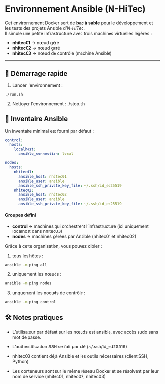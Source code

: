 # Environnement Ansible (N-HiTec)

Cet environnement Docker sert de **bac à sable** pour le développement et les tests des projets Ansible d’*N-HiTec*.  
Il simule une petite infrastructure avec trois machines virtuelles légères :

- **nhitec01** → nœud géré  
- **nhitec02** → nœud géré  
- **nhitec03** → nœud de contrôle (machine Ansible)

---

## 🚀 Démarrage rapide

1. Lancer l'environnement :
```
./run.sh
```
2. Nettoyer l'environnement :
./stop.sh


## 📂 Inventaire Ansible
Un inventaire minimal est fourni par défaut :
```yaml
control:
  hosts:
    localhost:
      ansible_connection: local

nodes:
  hosts:
    nhitec01:
      ansible_host: nhitec01
      ansible_user: ansible
      ansible_ssh_private_key_file: ~/.ssh/id_ed25519
    nhitec02:
      ansible_host: nhitec02
      ansible_user: ansible
      ansible_ssh_private_key_file: ~/.ssh/id_ed25519
```
#### Groupes défini

- **control** → machines qui orchestrent l’infrastructure (ici uniquement localhost dans nhitec03)
- **nodes** → machines gérées par Ansible (nhitec01 et nhitec02)

Grâce à cette organisation, vous pouvez cibler :
1. tous les hôtes :
```bash
ansible -m ping all
```
2. uniquement les nœuds :
```bash
ansible -m ping nodes
```
3. unquement les noeuds de contrôle :
```bash
ansible -m ping control
```

## 🛠️ Notes pratiques
- L’utilisateur par défaut sur les nœuds est ansible, avec accès sudo sans mot de passe.

- L’authentification SSH se fait par clé (~/.ssh/id_ed25519)

- nhitec03 contient déjà Ansible et les outils nécessaires (client SSH, Python)

- Les conteneurs sont sur le même réseau Docker et se résolvent par leur nom de service (nhitec01, nhitec02, nhitec03)

